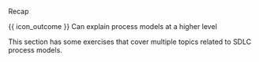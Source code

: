 <span id="title">Recap</span>

<span id="prereqs"></span>

<span id="outcomes">{{ icon_outcome }} Can explain process models at a higher level</span>

<div id="body">

This section has some exercises that cover multiple topics related to SDLC process models.

</div>

<div id="extras">
 <include src="exercisesPanel.md" boilerplate/>
</div>
